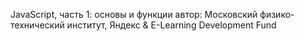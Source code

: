 JavaScript, часть 1: основы и функции
автор: Московский физико-технический институт, Яндекс & E-Learning Development Fund
